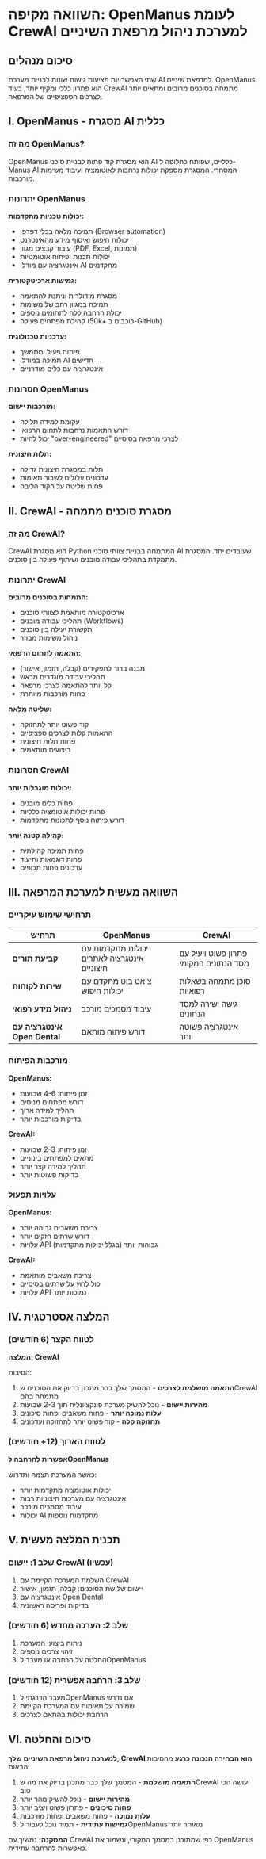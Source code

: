 # השוואה מקיפה: OpenManus לעומת CrewAI למערכת ניהול מרפאת השיניים

## סיכום מנהלים

שתי האפשרויות מציעות גישות שונות לבניית מערכת AI למרפאת שיניים. OpenManus הוא פתרון כללי ומקיף יותר, בעוד CrewAI מתמחה בסוכנים מרובים ומתאים יותר לצרכים הספציפיים של המרפאה.

## I. OpenManus - מסגרת AI כללית

### מה זה OpenManus?

OpenManus הוא מסגרת קוד פתוח לבניית סוכני AI כלליים, שפותח כחלופה ל-Manus AI המסחרי. המסגרת מספקת יכולות נרחבות לאוטומציה ועיבוד משימות מורכבות.

### יתרונות OpenManus

**יכולות טכניות מתקדמות:**
- תמיכה מלאה בכלי דפדפן (Browser automation)
- יכולות חיפוש ואיסוף מידע מהאינטרנט
- עיבוד קבצים מגוון (PDF, Excel, תמונות)
- יכולות תכנות ופיתוח אוטומטיות
- אינטגרציה עם מודלי AI מתקדמים

**גמישות ארכיטקטורית:**
- מסגרת מודולרית וניתנת להתאמה
- תמיכה במגוון רחב של משימות
- יכולת הרחבה קלה לתחומים נוספים
- קהילת מפתחים פעילה (50k+ כוכבים ב-GitHub)

**עדכניות טכנולוגית:**
- פיתוח פעיל ומתמשך
- תמיכה במודלי AI חדישים
- אינטגרציה עם כלים מודרניים

### חסרונות OpenManus

**מורכבות יישום:**
- עקומת למידה תלולה
- דורש התאמות נרחבות לתחום הרפואי
- יכול להיות "over-engineered" לצרכי מרפאה בסיסיים

**תלות חיצונית:**
- תלות במסגרת חיצונית גדולה
- עדכונים עלולים לשבור תאימות
- פחות שליטה על הקוד הליבה

## II. CrewAI - מסגרת סוכנים מתמחה

### מה זה CrewAI?

CrewAI הוא מסגרת Python המתמחה בבניית צוותי סוכני AI שעובדים יחד. המסגרת מתמקדת בתהליכי עבודה מובנים ושיתוף פעולה בין סוכנים.

### יתרונות CrewAI

**התמחות בסוכנים מרובים:**
- ארכיטקטורה מותאמת לצוותי סוכנים
- תהליכי עבודה מובנים (Workflows)
- תקשורת יעילה בין סוכנים
- ניהול משימות מבוזר

**התאמה לתחום הרפואי:**
- מבנה ברור לתפקידים (קבלה, תזמון, אישור)
- תהליכי עבודה מוגדרים מראש
- קל יותר להתאמה לצרכי מרפאה
- פחות מורכבות מיותרת

**שליטה מלאה:**
- קוד פשוט יותר לתחזוקה
- התאמות קלות לצרכים ספציפיים
- פחות תלות חיצונית
- ביצועים מותאמים

### חסרונות CrewAI

**יכולות מוגבלות יותר:**
- פחות כלים מובנים
- פחות יכולות אוטומציה כלליות
- דורש פיתוח נוסף לתכונות מתקדמות

**קהילה קטנה יותר:**
- פחות תמיכה קהילתית
- פחות דוגמאות ותיעוד
- עדכונים פחות תכופים

## III. השוואה מעשית למערכת המרפאה

### תרחישי שימוש עיקריים

| תרחיש | OpenManus | CrewAI |
|--------|-----------|---------|
| **קביעת תורים** | יכולות מתקדמות עם אינטגרציה לאתרים חיצוניים | פתרון פשוט ויעיל עם מסד הנתונים המקומי |
| **שירות לקוחות** | צ'אט בוט מתקדם עם יכולות חיפוש | סוכן מתמחה בשאלות רפואיות |
| **ניהול מידע רפואי** | עיבוד מסמכים מורכב | גישה ישירה למסד הנתונים |
| **אינטגרציה עם Open Dental** | דורש פיתוח מותאם | אינטגרציה פשוטה יותר |

### מורכבות הפיתוח

**OpenManus:**
- זמן פיתוח: 4-6 שבועות
- דורש מפתחים מנוסים
- תהליך למידה ארוך
- בדיקות מורכבות יותר

**CrewAI:**
- זמן פיתוח: 2-3 שבועות
- מתאים למפתחים בינוניים
- תהליך למידה קצר יותר
- בדיקות פשוטות יותר

### עלויות תפעול

**OpenManus:**
- צריכת משאבים גבוהה יותר
- דורש שרתים חזקים יותר
- עלויות API גבוהות יותר (בגלל יכולות מתקדמות)

**CrewAI:**
- צריכת משאבים מותאמת
- יכול לרוץ על שרתים בסיסיים
- עלויות API נמוכות יותר

## IV. המלצה אסטרטגית

### לטווח הקצר (6 חודשים)

**המלצה: CrewAI**

הסיבות:
1. **התאמה מושלמת לצרכים** - המסמך שלך כבר מתכנן בדיוק את הסוכנים שCrewAI מתמחה בהם
2. **מהירות יישום** - נוכל להשיק מערכת פונקציונלית תוך 2-3 שבועות
3. **עלות נמוכה יותר** - פחות משאבים ופחות סיכונים
4. **תחזוקה קלה** - קוד פשוט יותר לתחזוקה ועדכונים

### לטווח הארוך (12+ חודשים)

**אפשרות להרחבה לOpenManus**

כאשר המערכת תצמח ותדרוש:
- יכולות אוטומציה מתקדמות יותר
- אינטגרציה עם מערכות חיצוניות רבות
- עיבוד מסמכים מורכב
- יכולות AI מתקדמות נוספות

## V. תכנית המלצה מעשית

### שלב 1: יישום CrewAI (עכשיו)
1. השלמת המערכת הקיימת עם CrewAI
2. יישום שלושת הסוכנים: קבלה, תזמון, אישור
3. אינטגרציה עם Open Dental
4. בדיקות ופריסה ראשונית

### שלב 2: הערכה מחדש (6 חודשים)
1. ניתוח ביצועי המערכת
2. זיהוי צרכים נוספים
3. החלטה על הרחבה או מעבר לOpenManus

### שלב 3: הרחבה אפשרית (12 חודשים)
1. מעבר הדרגתי לOpenManus אם נדרש
2. שמירה על תאימות עם המערכת הקיימת
3. הרחבת יכולות בהתאם לצרכים

## VI. סיכום והחלטה

**למערכת ניהול מרפאת השיניים שלך, CrewAI הוא הבחירה הנכונה כרגע** מהסיבות הבאות:

1. **התאמה מושלמת** - המסמך שלך כבר מתכנן בדיוק את מה שCrewAI עושה הכי טוב
2. **מהירות יישום** - נוכל להשיק מהר יותר
3. **פחות סיכונים** - פתרון פשוט ויציב יותר
4. **עלות נמוכה** - פחות משאבים ופחות מורכבות
5. **גמישות עתידית** - תמיד נוכל לעבור לOpenManus מאוחר יותר

**המסקנה:** נמשיך עם CrewAI כפי שמתוכנן במסמך המקורי, ונשמור את OpenManus כאפשרות להרחבה עתידית.
